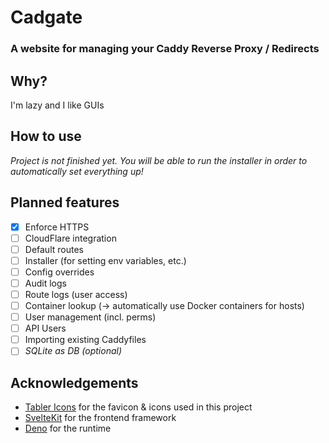 # Cadgate

### A website for managing your Caddy Reverse Proxy / Redirects

## Why?

I'm lazy and I like GUIs

## How to use

_Project is not finished yet. You will be able to run the installer in order to automatically set everything up!_

## Planned features

-   [x] Enforce HTTPS
-   [ ] CloudFlare integration
-   [ ] Default routes
-   [ ] Installer (for setting env variables, etc.)
-   [ ] Config overrides
-   [ ] Audit logs
-   [ ] Route logs (user access)
-   [ ] Container lookup (-> automatically use Docker containers for hosts)
-   [ ] User management (incl. perms)
-   [ ] API Users
-   [ ] Importing existing Caddyfiles
-   [ ] _SQLite as DB (optional)_

## Acknowledgements

-   [Tabler Icons](https://tabler.io/icons) for the favicon & icons used in this project
-   [SvelteKit](https://kit.svelte.dev) for the frontend framework
-   [Deno](https://deno.land) for the runtime
